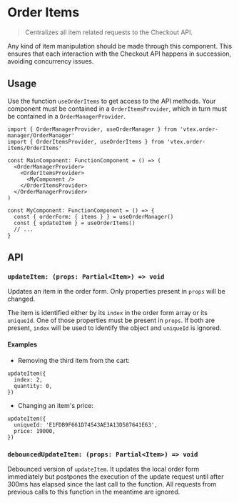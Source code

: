 # Order Items

> Centralizes all item related requests to the Checkout API.

Any kind of item manipulation should be made through this component. This ensures that each interaction with the Checkout API happens in succession, avoiding concurrency issues.

## Usage

Use the function `useOrderItems` to get access to the API methods. Your component must be contained in a `OrderItemsProvider`, which in turn must be contained in a `OrderManagerProvider`.

```tsx
import { OrderManagerProvider, useOrderManager } from 'vtex.order-manager/OrderManager'
import { OrderItemsProvider, useOrderItems } from 'vtex.order-items/OrderItems'

const MainComponent: FunctionComponent = () => (
  <OrderManagerProvider>
    <OrderItemsProvider>
      <MyComponent />
    </OrderItemsProvider>
  </OrderManagerProvider>
)

const MyComponent: FunctionComponent = () => {
  const { orderForm: { items } } = useOrderManager()
  const { updateItem } = useOrderItems()
  // ...
}
```

## API

### `updateItem: (props: Partial<Item>) => void`

Updates an item in the order form. Only properties present in `props` will be changed.

The item is identified either by its `index` in the order form array or its `uniqueId`. One of those properties must be present in `props`. If both are present, `index` will be used to identify the object and `uniqueId` is ignored.

#### Examples

- Removing the third item from the cart:
```tsx
updateItem({
  index: 2,
  quantity: 0,
})
```

- Changing an item's price:
```tsx
updateItem({
  uniqueId: 'E1FDB9F661D74543AE3A13D587641E63',
  price: 19000,
})
```

### `debouncedUpdateItem: (props: Partial<Item>) => void`

Debounced version of `updateItem`. It updates the local order form immediately but postpones the execution of the update request until after 300ms has elapsed since the last call to the function. All requests from previous calls to this function in the meantime are ignored.